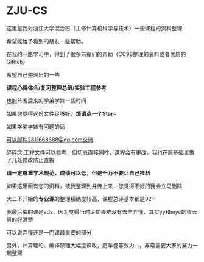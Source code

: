 # ZJU-CS
这里是我对浙江大学混合班（主修计算机科学与技术）一些课程的资料整理

希望能给予看到的朋友一些帮助。

在我的一路学习中，得到了很多前辈们的帮助（CC98整理的资料或者优质的Github）

希望自己整理出的一些 

**课程心得体会/复习整理总结/实验工程参考**

也能节省后来的学弟学妹一些时间

如果您觉得这份文件足够好，**烦请点一个Star**~

如果学弟学妹有问题的话

可以邮件2811668688@qq.com交流

碎碎念:工程文件可以参考，但切忌直接照抄，课程会有更改，我也在原基础里做了几处修改防止直搬

  **请一定尊重学术规范，成绩可以低，但是千万不要让自己挂科**

  如果这里面有您的资料，被我整理到并传上来，您觉得不好的我会立马删除

  大二下开始的**专业课**的整理精确度较高，课程总评基本都是92+

  我最后悔的课是ads，因为觉得当时太忙畏难没有去全弄懂，其实yy和myc的智云真的好清楚

  可以说弄懂还是一门课最重要的部分

  另外，计算理论、编译原理大幅度课改，历年卷等效力--，非常需要大家的努力一起整理


